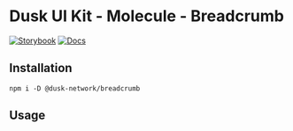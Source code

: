 # Dusk UI Kit - Molecule - Breadcrumb

[![Storybook](https://img.shields.io/badge/Storybook-Component_Playground-%23FF4785?style=flat&logo=storybook)](https://dusk-network.github.io/dusk-ui-kit/?path=/story/components-atoms-breadcrumb)
[![Docs](https://img.shields.io/badge/Documentation-%235E35CF?style=flat)](https://dusk-network.github.io/dusk-ui-kit/docs/components/atoms/breadcrumb)

## Installation

```
npm i -D @dusk-network/breadcrumb
```

## Usage

<!-- MARKDOWN-AUTO-DOCS:START (CODE:src=../../../examples/src/molecules/Breadcrumb_01.svelte) -->
<!-- MARKDOWN-AUTO-DOCS:END -->
